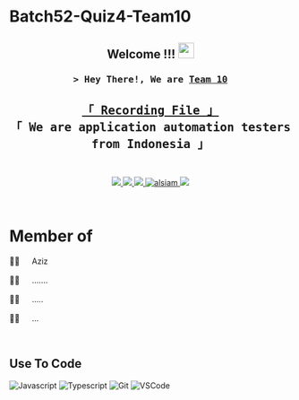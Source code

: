 # Batch52-Quiz4-Team10
<h2 align="center">
  Welcome !!!
  <img src="https://media.giphy.com/media/hvRJCLFzcasrR4ia7z/giphy.gif" width="28">
</h2>

<!-- Intro  -->
<h3 align="center">
        <samp>&gt; Hey There!, We are
                <b><a target="_blank" href="#">Team 10</a></b>
        </samp>
</h3>

<h2>
<p align="center"> 
  <samp>
    <a href="https://drive.google.com/drive/folders/1KpH9UkjWpwD2iE8grkkujL_2WxGIY5BQ?usp=sharing">「 Recording File 」</a>
    <br>
    「 We are application automation testers from <b>Indonesia</b> 」
    <br>
    <br>
  </samp>
</p>
</h2>

<p align="center">
 <a href="#" target="blank">
  <img src="https://img.shields.io/badge/Website-DC143C?style=for-the-badge&logo=medium&logoColor=white" />
 </a>
 <a href="#" target="_blank">
  <img src="https://img.shields.io/badge/LinkedIn-0077B5?style=for-the-badge&logo=linkedin&logoColor=white"/>
 </a>
 <a href="#" target="_blank">
  <img src="https://img.shields.io/badge/Twitter-1DA1F2?style=for-the-badge&logo=twitter&logoColor=white" />
 </a>
 <a href="#" target="_blank">
  <img src="https://img.shields.io/badge/Instagram-fe4164?style=for-the-badge&logo=instagram&logoColor=white" alt="alsiam" />
 </a> 
 <a href="#" target="_blank">
  <img src="https://img.shields.io/badge/Facebook-20BEFF?&style=for-the-badge&logo=facebook&logoColor=white"/>
  </a> 
</p>
<br />

<!-- About Section -->
 # Member of
 
<p>
<!-- name - task -->
👨‍🦱 &emsp; Aziz <br/><br/>
👩‍🦰 &emsp; ....... <br/><br/>
👩‍🦰 &emsp; .....<br/><br/>
👩‍🦰 &emsp; ...

</p>

<br/>

## Use To Code

![Javascript](https://img.shields.io/badge/Javascript-F0DB4F?style=for-the-badge&labelColor=black&logo=javascript&logoColor=F0DB4F)
![Typescript](https://img.shields.io/badge/Typescript-007acc?style=for-the-badge&labelColor=black&logo=typescript&logoColor=007acc)
![Git](https://img.shields.io/badge/Git-F05032?style=for-the-badge&logo=git&logoColor=white)
![VSCode](https://img.shields.io/badge/Visual_Studio-0078d7?style=for-the-badge&logo=visual%20studio&logoColor=white)
